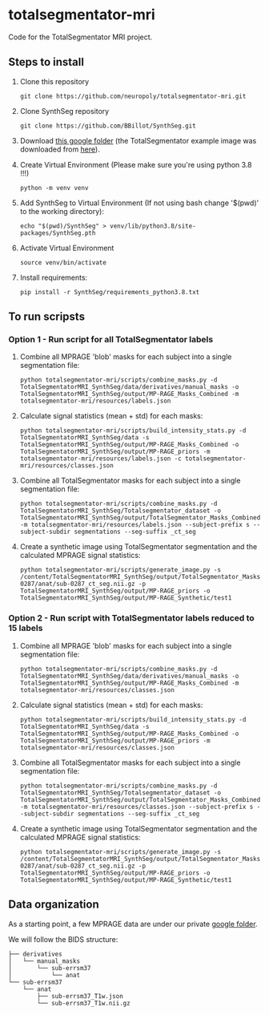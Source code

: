 # totalsegmentator-mri
Code for the TotalSegmentator MRI project.

## Steps to install

1. Clone this repository
    ```
    git clone https://github.com/neuropoly/totalsegmentator-mri.git
    ```

1. Clone SynthSeg repository
    ```
    git clone https://github.com/BBillot/SynthSeg.git
    ```

1. Download [this google folder](https://drive.google.com/drive/folders/11F8q3jhZR0KfHhBpyKygXMo-alTDbp0U?usp=sharing) (the TotalSegmentator example image was downloaded from [here](https://zenodo.org/record/6802614)).

1. Create Virtual Environment (Please make sure you're using python 3.8 !!!)
    ```
    python -m venv venv
    ```

1. Add SynthSeg to Virtual Environment (If not using bash change '$(pwd)' to the working directory):
    ```
    echo "$(pwd)/SynthSeg" > venv/lib/python3.8/site-packages/SynthSeg.pth
    ```

1. Activate Virtual Environment
    ```
    source venv/bin/activate
    ```

1. Install requirements:
    ```
    pip install -r SynthSeg/requirements_python3.8.txt
    ```

## To run scripsts

### Option 1 - Run script for all TotalSegmentator labels

1. Combine all MPRAGE 'blob' masks for each subject into a single segmentation file:
    ```
    python totalsegmentator-mri/scripts/combine_masks.py -d TotalSegmentatorMRI_SynthSeg/data/derivatives/manual_masks -o TotalSegmentatorMRI_SynthSeg/output/MP-RAGE_Masks_Combined -m totalsegmentator-mri/resources/labels.json
    ```

1. Calculate signal statistics (mean + std) for each masks:
    ```
    python totalsegmentator-mri/scripts/build_intensity_stats.py -d TotalSegmentatorMRI_SynthSeg/data -s TotalSegmentatorMRI_SynthSeg/output/MP-RAGE_Masks_Combined -o TotalSegmentatorMRI_SynthSeg/output/MP-RAGE_priors -m totalsegmentator-mri/resources/labels.json -c totalsegmentator-mri/resources/classes.json
    ```

1. Combine all TotalSegmentator masks for each subject into a single segmentation file:
    ```
    python totalsegmentator-mri/scripts/combine_masks.py -d TotalSegmentatorMRI_SynthSeg/Totalsegmentator_dataset -o TotalSegmentatorMRI_SynthSeg/output/TotalSegmentator_Masks_Combined -m totalsegmentator-mri/resources/labels.json --subject-prefix s --subject-subdir segmentations --seg-suffix _ct_seg
    ```

1. Create a synthetic image using TotalSegmentator segmentation and the calculated MPRAGE signal statistics:
    ```
    python totalsegmentator-mri/scripts/generate_image.py -s /content/TotalSegmentatorMRI_SynthSeg/output/TotalSegmentator_Masks_Combined/sub-0287/anat/sub-0287_ct_seg.nii.gz -p TotalSegmentatorMRI_SynthSeg/output/MP-RAGE_priors -o TotalSegmentatorMRI_SynthSeg/output/MP-RAGE_Synthetic/test1
    ```

### Option 2 - Run script with TotalSegmentator labels reduced to 15 labels

1. Combine all MPRAGE 'blob' masks for each subject into a single segmentation file:
    ```
    python totalsegmentator-mri/scripts/combine_masks.py -d TotalSegmentatorMRI_SynthSeg/data/derivatives/manual_masks -o TotalSegmentatorMRI_SynthSeg/output/MP-RAGE_Masks_Combined -m totalsegmentator-mri/resources/classes.json
    ```

1. Calculate signal statistics (mean + std) for each masks:
    ```
    python totalsegmentator-mri/scripts/build_intensity_stats.py -d TotalSegmentatorMRI_SynthSeg/data -s TotalSegmentatorMRI_SynthSeg/output/MP-RAGE_Masks_Combined -o TotalSegmentatorMRI_SynthSeg/output/MP-RAGE_priors -m totalsegmentator-mri/resources/classes.json
    ```

1. Combine all TotalSegmentator masks for each subject into a single segmentation file:
    ```
    python totalsegmentator-mri/scripts/combine_masks.py -d TotalSegmentatorMRI_SynthSeg/Totalsegmentator_dataset -o TotalSegmentatorMRI_SynthSeg/output/TotalSegmentator_Masks_Combined -m totalsegmentator-mri/resources/classes.json --subject-prefix s --subject-subdir segmentations --seg-suffix _ct_seg
    ```

1. Create a synthetic image using TotalSegmentator segmentation and the calculated MPRAGE signal statistics:
    ```
    python totalsegmentator-mri/scripts/generate_image.py -s /content/TotalSegmentatorMRI_SynthSeg/output/TotalSegmentator_Masks_Combined/sub-0287/anat/sub-0287_ct_seg.nii.gz -p TotalSegmentatorMRI_SynthSeg/output/MP-RAGE_priors -o TotalSegmentatorMRI_SynthSeg/output/MP-RAGE_Synthetic/test1
    ```
## Data organization

As a starting point, a few MPRAGE data are under our private [google folder](https://drive.google.com/drive/folders/1CAkz4ZuxQjWza7GAXhXxTkKcyB9p3yME).

We will follow the BIDS structure:
```
├── derivatives
│   └── manual_masks
│       └── sub-errsm37
│           └── anat
└── sub-errsm37
    └── anat
        ├── sub-errsm37_T1w.json
        └── sub-errsm37_T1w.nii.gz
```
